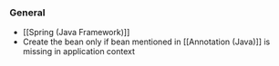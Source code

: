 ### General
- [[Spring (Java Framework)]]
- Create the bean only if bean mentioned in [[Annotation (Java)]] is missing in application context